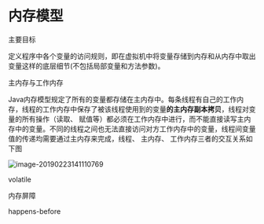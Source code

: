 # 内存模型

主要目标

定义程序中各个变量的访问规则，即在虚拟机中将变量存储到内存和从内存中取出变量这样的底层细节(不包括局部变量和方法参数)。

主内存与工作内存

Java内存模型规定了所有的变量都存储在主内存中。每条线程有自己的工作内存，线程的工作内存中保存了被该线程使用到的变量**的主内存副本拷贝**，线程对变量的所有操作（读取、 赋值等）都必须在工作内存中进行，而不能直接读写主内存中的变量。不同的线程之间也无法直接访问对方工作内存中的变量，线程间变量值的传递均需要通过主内存来完成，线程、 主内存、 工作内存三者的交互关系如下图

![image-20190223141110769](/Users/zz/coding/git_project/zhuanglegezhi/zhuanglegezhi.github.io/resource/image-20190223141110769.png)

volatile

内存屏障

happens-before